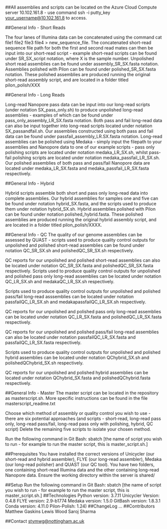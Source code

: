 ##All assemblies and scripts can be located on the Azure Cloud Compute server 10.102.161.8 - use command ssh -i putty_key your_username@10.102.161.8 to access.

##General Info - Short Reads

The four lanes of Illumina data can be concatenated using the command cat file1 file2 file3 file4 > new_sequence_file.
The concatenated short-read sequence file path for both the first and second read mates can then be input into our short-read script - example short-read scripts can be found under SR_SX_script notation, where X is the sample number.
Unpolished short read assemblies can be found under assembly_SR_SX.fasta notation. Assemblies polished with Pilon can be found under polished_SR_SX.fasta notation. These polished assemblies are produced running the original short-read assembly script, and are located in a folder titled pilon_polish/XXX

##General Info - Long Reads

Long-read Nanopore pass data can be input into our long-read scripts (under notation SX_pass_only.sh) to produce unpolished long-read assemblies - examples of which can be found under pass_only_assembly_LR_SX.fasta notation. 
Both pass and fail long-read data can also be input together into long-read scripts located under notation SX_passandfail.sh.
Our assemblies constructed using both pass and fail data can be found under passfail_assembly_LR.SX.fasta notation.
Long-read assemblies can be polished using Medaka - simply input the filepath to your assemblies and Nanopore data to one of our example scripts - pass only polishing scripts are located under notation medaka_LR_SX.sh, whilst pass-fail polishing scripts are located under notation medaka_passfail_LR_SX.sh.
Our polished assemblies of both pass and pass/fail Nanopore data are located under medaka_LR_SX.fasta and medaka_passfail_LR_SX.fasta respectively.

##General Info - Hybrid

Hybrid scripts assemble both short and pass only long-read data into complete assemblies. Our hybrid assemblies for samples one and five can be found under notation hybrid_SX.fasta, and the scripts used to produce them under notation hybrid_SX.sh. Hybrid assemblies polished with Pilon can be found under notation polished_hybrid.fasta. These polished assemblies are produced running the original hybrid assembly script, and are located in a folder titled pilon_polish/XXXX. 

##General Info - QC
The quality of our genome assemblies can be assessed by QUAST - scripts used to produce quality control outputs for unpolished and polished short-read assemblies can be found under notation QC_SR_SX.sh and polishedQC_SR_SX.sh respectively.

QC reports for our unpolished and polished short-read assemblies can also be located under notation QC_SR_SX.fasta and polishedQC_SR_SX.fasta respectively.
Scripts used to produce quality control outputs for unpolished and polished pass only long-read assemblies can be located under notation QC_LR_SX.sh and medakaQC_LR_SX.sh respectively.

Scripts used to produce quality control outputs for unpolished and polished pass/fail long-read asssemblies can be located under notation passfailQC_LR_SX.sh and medakapassfailQC_LR_SX.sh respectively.

QC reports for our unpolished and polished pass only long-read assemblies can be located under notation QC_LR_SX.fasta and polishedQC_LR_SX.fasta respectively.

QC reports for our unpolished and polished pass/fail long-read assemblies can also be located under notation passfailQC_LR_SX.fasta and passfailQC_LR_SX.fasta respectively.

Scripts used to produce quality control outputs for unpolished and polished hybrid assemblies can be located under notation QChybrid_SX.sh and polishedQChybrid_SX.sh respectively.

QC reports for our unpolished and polished hybrid assemblies can be located under notation QChybrid_SX.fasta and polishedQChybrid.fasta respectively.

##General Info - Master
The master script can be located in the repository as masterscript.sh. More specific instructions can be found in the file masterscript_readme.txt

Choose which method of assembly or quality control you wish to use - there are six potential approaches (and scripts - short-read, long-read pass only, long-read pass/fail, long-read pass only with polishing, hybrid, QC script)
Delete the remaining five scripts to isolate your chosen method.

Run the following command in Git Bash: sbatch [the name of script you wish to run - for example to run the master script, this is master_script.sh.]

##Prerequisites You have installed the correct versions of Unicycler (our short-read and hybrid assembler), FLYE (our long-read assembler), Medaka (our long-read polisher) and QUAST (our QC tool).
You have two folders, one containing short-read Illumina data and the other containing long-read Nanopore data. Ensure the working directory within the server is shared/

##Setup Run the following command in Git Bash: sbatch [the name of script you wish to run - for example to run the master script, this is master_script.sh.] ##Technologies Python version: 3.7.11 Unicycler Version: 0.4.8 FLYE version: 2.9-b1774 Medaka version: 1.5.0 GitBash version: 1.8.3.1 Conda version: 4.11.0 Pilon-Polish: 1.24) ##ChangeLog ... ##Contributors Matthew Gaskins Lewis Wood Saroj Sharma

##Contact stymwg@nottingham.ac.uk

